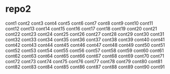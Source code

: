 # repo2

cont1
cont2
cont3
cont4
cont5
cont6
cont7
cont8
cont9
cont10
cont11
cont12
cont13
cont14
cont15
cont16
cont17
cont18
cont19
cont20
cont21
cont22
cont23
cont24
cont25
cont26
cont27
cont28
cont29
cont30
cont31
cont32
cont33
cont34
cont35
cont36
cont37
cont38
cont39
cont40
cont41
cont42
cont43
cont44
cont45
cont46
cont47
cont48
cont49
cont50
cont51
cont52
cont53
cont54
cont55
cont56
cont57
cont58
cont59
cont60
cont61
cont62
cont63
cont64
cont65
cont66
cont67
cont68
cont69
cont70
cont71
cont72
cont73
cont74
cont75
cont76
cont77
cont78
cont79
cont80
cont81
cont82
cont83
cont84
cont85
cont86
cont87
cont88
cont89
cont90
cont91
